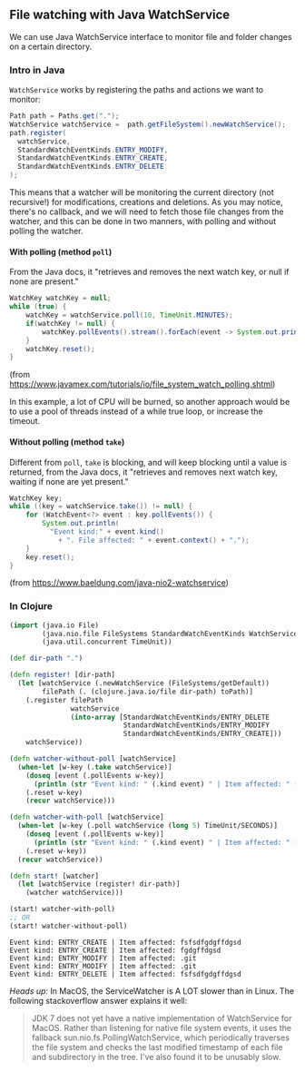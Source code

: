 ## File watching with Java WatchService

We can use Java WatchService interface to monitor file and folder changes on a certain directory.

### Intro in Java

`WatchService` works by registering the paths and actions we want to monitor:

```java
Path path = Paths.get(".");
WatchService watchService =  path.getFileSystem().newWatchService();
path.register(
  watchService, 
  StandardWatchEventKinds.ENTRY_MODIFY,
  StandardWatchEventKinds.ENTRY_CREATE,
  StandardWatchEventKinds.ENTRY_DELETE
);
```
This means that a watcher will be monitoring the current directory (not recursive!) for modifications, creations and deletions. As you may notice, there's no callback, and we will need to fetch those file changes from the watcher, and this can be done in two manners, with polling and without polling the watcher.

#### With polling (method `poll`)

From the Java docs, it "retrieves and removes the next watch key, or null if none are present."

```java
WatchKey watchKey = null;
while (true) {
    watchKey = watchService.poll(10, TimeUnit.MINUTES);
    if(watchKey != null) {
        watchKey.pollEvents().stream().forEach(event -> System.out.println(event.context()));
    }
    watchKey.reset();
}
```

(from https://www.javamex.com/tutorials/io/file_system_watch_polling.shtml)

In this example, a lot of CPU will be burned, so another approach would be to use a pool of threads instead of a while true loop, or increase the timeout.

#### Without polling (method `take`)

Different from `poll`, `take` is blocking, and will keep blocking until a value is returned, from the Java docs, it "retrieves and removes next watch key, waiting if none are yet present."

```java
WatchKey key;
while ((key = watchService.take()) != null) {
    for (WatchEvent<?> event : key.pollEvents()) {
        System.out.println(
          "Event kind:" + event.kind() 
            + ". File affected: " + event.context() + ".");
    }
    key.reset();
}
```

(from https://www.baeldung.com/java-nio2-watchservice)

### In Clojure

```clj
(import (java.io File)
        (java.nio.file FileSystems StandardWatchEventKinds WatchService Path)
        (java.util.concurrent TimeUnit))

(def dir-path ".")

(defn register! [dir-path]
  (let [watchService (.newWatchService (FileSystems/getDefault))
        filePath (. (clojure.java.io/file dir-path) toPath)]
    (.register filePath
               watchService
               (into-array [StandardWatchEventKinds/ENTRY_DELETE
                            StandardWatchEventKinds/ENTRY_MODIFY
                            StandardWatchEventKinds/ENTRY_CREATE]))
    watchService))

(defn watcher-without-poll [watchService]
  (when-let [w-key (.take watchService)]
    (doseq [event (.pollEvents w-key)]
      (println (str "Event kind: " (.kind event) " | Item affected: " (.context event))))
    (.reset w-key)
    (recur watchService)))

(defn watcher-with-poll [watchService]
  (when-let [w-key (.poll watchService (long 5) TimeUnit/SECONDS)]
    (doseq [event (.pollEvents w-key)]
      (println (str "Event kind: " (.kind event) " | Item affected: " (.context event))))
    (.reset w-key))
  (recur watchService))

(defn start! [watcher]
  (let [watchService (register! dir-path)]
    (watcher watchService)))

(start! watcher-with-poll)
;; OR
(start! watcher-without-poll)
```
```
Event kind: ENTRY_CREATE | Item affected: fsfsdfgdgffdgsd
Event kind: ENTRY_CREATE | Item affected: fgdgffdgsd
Event kind: ENTRY_MODIFY | Item affected: .git
Event kind: ENTRY_MODIFY | Item affected: .git
Event kind: ENTRY_DELETE | Item affected: fsfsdfgdgffdgsd
```

*Heads up:* In MacOS, the ServiceWatcher is A LOT slower than in Linux. The following stackoverflow answer explains it well:

> JDK 7 does not yet have a native implementation of WatchService for MacOS. Rather than listening for native file system events, it uses the fallback sun.nio.fs.PollingWatchService, which periodically traverses the file system and checks the last modified timestamp of each file and subdirectory in the tree. I've also found it to be unusably slow.
